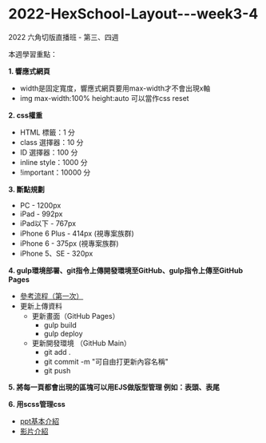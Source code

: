 # 2022-HexSchool-Layout---week3-4

2022 六角切版直播班 - 第三、四週

本週學習重點：

<b>1. 響應式網頁</b>
  - width是固定寬度，響應式網頁要用max-width才不會出現x軸
  - img max-width:100% height:auto 可以當作css reset

<b>2. css權重</b>
  - HTML 標籤：1 分
  - class 選擇器：10 分
  - ID 選擇器：100 分
  - inline style：1000 分
  - !important：10000 分

<b>3. 斷點規劃</b>
  - PC - 1200px
  - iPad - 992px
  - iPad以下 - 767px
  - iPhone 6 Plus - 414px (視專案族群)
  - iPhone 6 - 375px (視專案族群)
  - iPhone 5、SE - 320px

<b>4. gulp環境部署、git指令上傳開發環境至GitHub、gulp指令上傳至GitHub Pages</b>
  - <a href="https://hackmd.io/yWpLNMPRT2yvIR4Zq_idGw?view">參考流程（第一次）</a>
  - 更新上傳資料
    - 更新畫面（GitHub Pages）
      - gulp build
      - gulp deploy
    - 更新開發環境 （GitHub Main）
      - git add .
      - git commit -m "可自由打更新內容名稱"
      - git push
      
<b>5. 將每一頁都會出現的區塊可以用EJS做版型管理 例如：表頭、表尾</b>

<b>6. 用scss管理css</b>
  - <a href="https://docs.google.com/presentation/d/11-HFPxkmVj5b6WP50zkKB_GtccvynUu3GaDeALaLpd0/edit#slide=id.p42">ppt基本介紹</a>
  - <a href="https://courses.hexschool.com/courses/1eebd3/lectures/11953744">影片介紹</a>
